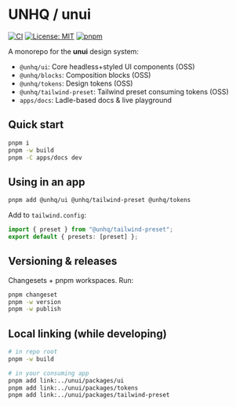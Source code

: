 # UNHQ / unui

[![CI](https://github.com/un-hq/unui/actions/workflows/ci.yml/badge.svg)](…)
[![License: MIT](https://img.shields.io/badge/License-MIT-yellow.svg)](LICENSE)
[![pnpm](https://img.shields.io/badge/pm-pnpm-orange.svg)](https://pnpm.io)

A monorepo for the **unui** design system:
- `@unhq/ui`: Core headless+styled UI components (OSS)
- `@unhq/blocks`: Composition blocks (OSS)
- `@unhq/tokens`: Design tokens (OSS)
- `@unhq/tailwind-preset`: Tailwind preset consuming tokens (OSS)
- `apps/docs`: Ladle-based docs & live playground

## Quick start
```bash
pnpm i
pnpm -w build
pnpm -C apps/docs dev
```

## Using in an app
```bash
pnpm add @unhq/ui @unhq/tailwind-preset @unhq/tokens
```

Add to `tailwind.config`:
```ts
import { preset } from "@unhq/tailwind-preset";
export default { presets: [preset] };
```

## Versioning & releases
Changesets + pnpm workspaces. Run:
```bash
pnpm changeset
pnpm -w version
pnpm -w publish
```

## Local linking (while developing)
```bash
# in repo root
pnpm -w build

# in your consuming app
pnpm add link:../unui/packages/ui
pnpm add link:../unui/packages/tokens
pnpm add link:../unui/packages/tailwind-preset
```
